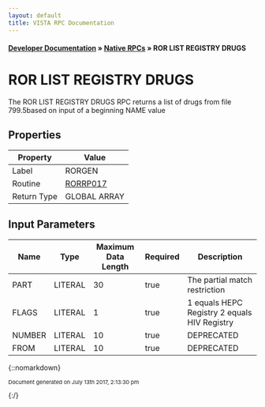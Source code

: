 ```yaml
---
layout: default
title: VISTA RPC Documentation
---
```


#### [Developer Documentation](../index) &#187; [Native RPCs](TableOfContents) &#187; ROR LIST REGISTRY DRUGS<br/>
# ROR LIST REGISTRY DRUGS

The ROR LIST REGISTRY DRUGS RPC returns a list of drugs from file 799.5based on input of a beginning NAME value

## Properties

Property | Value
--- | ---
Label | RORGEN
Routine | [RORRP017](http://code.osehra.org/dox/Routine_RORRP017_source.html)
Return Type | GLOBAL ARRAY


## Input Parameters

Name | Type | Maximum Data Length | Required | Description
--- | --- | --- | --- | ---
PART | LITERAL | 30 | true | The partial match restriction
FLAGS | LITERAL | 1 | true | 1 equals HEPC Registry 2 equals HIV Registry
NUMBER | LITERAL | 10 | true | DEPRECATED
FROM | LITERAL | 10 | true | DEPRECATED



{::nomarkdown} <br/><p style="font-size: 11px">Document generated on July 13th 2017, 2:13:30 pm</p>{:/}